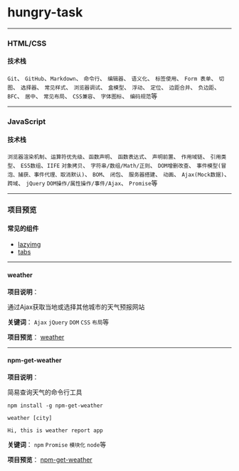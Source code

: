 # hungry-task

---

### HTML/CSS

#### 技术栈
`Git`、 `GitHub`、`Markdown`、 `命令行`、 `编辑器`、 `语义化`、 `标签使用`、 `Form 表单`、 `切图`、 `选择器`、 `常见样式`、 `浏览器调试`、 `盒模型`、 `浮动`、 `定位`、 `边距合并`、 `负边距`、 `BFC`、 `居中`、 `常见布局`、 `CSS兼容`、 `字体图标`、 `编码规范`等

---


### JavaScript

#### 技术栈
`浏览器渲染机制`、`运算符优先级`、`函数声明`、 `函数表达式`、 `声明前置`、 `作用域链`、 `引用类型`、 `ES5数组`、`IIFE` `对象拷贝`、 `字符串/数组/Math/正则`、 `DOM增删改查`、 `事件模型(冒泡、捕获、事件代理、取消默认)`、 `BOM`、 `闭包`、 `服务器搭建`、 `动画`、 `Ajax(Mock数据)`、 `跨域`、 `jQuery` `DOM操作/属性操作/事件/Ajax`、 `Promise`等

----

### 项目预览

#### 常见的组件

- [lazyimg](http://chunge2016.online/hungry-task/JavaScript/lazyimg/)
- [tabs](http://chunge2016.online/hungry-task/JavaScript/js-component-tab/)

---

#### weather

**项目说明**：

通过Ajax获取当地或选择其他城市的天气预报网站

**关键词**：
`Ajax` `jQuery` `DOM` `CSS` `布局`等

**项目预览**： [weather](http://chunge2016.online/hungry-task/JavaScript/weather/)

---

#### npm-get-weather

**项目说明**：

简易查询天气的命令行工具

```
npm install -g npm-get-weather

weather [city]

Hi, this is weather report app

```

**关键词**：
`npm` `Promise` `模块化` `node`等

**项目预览**： [npm-get-weather](https://www.npmjs.com/package/npm-get-weather)

